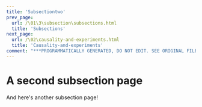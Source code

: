 ```yaml
---
title: 'Subsectiontwo'
prev_page:
  url: /\01\3\subsection\subsections.html
  title: 'Subsections'
next_page:
  url: /\02\causality-and-experiments.html
  title: 'Causality-and-experiments'
comment: "***PROGRAMMATICALLY GENERATED, DO NOT EDIT. SEE ORIGINAL FILES IN /content***"
---
```

# A second subsection page

And here's another subsection page!